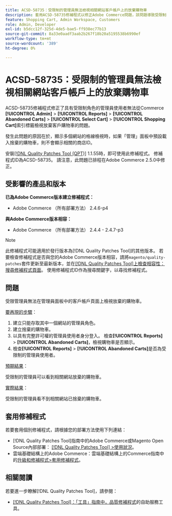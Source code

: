 ```yaml
---
title: ACSD-58735：受限制的管理員無法檢視相關網站客戶帳戶上的放棄購物車
description: 套用ACSD-58735修補程式以修正Adobe Commerce問題，該問題導致受限制的管理員無法檢視相關網站之Commerce管理員中客戶帳戶頁面上的放棄購物車。
feature: Shopping Cart, Admin Workspace, Customers
role: Admin, Developer
exl-id: b5dcc12f-325d-4de5-bae5-ff938ec77b13
source-git-commit: 8a33e0aadf3aab2b267f18b20a5195538b6990ef
workflow-type: tm+mt
source-wordcount: '389'
ht-degree: 0%

---
```


# ACSD-58735：受限制的管理員無法檢視相關網站客戶帳戶上的放棄購物車

ACSD-58735修補程式修正了具有受限制角色的管理員使用者無法從Commerce **[!UICONTROL Admin]** > **[!UICONTROL Reports]** > **[!UICONTROL Abandoned Carts]** > **[!UICONTROL Select Cart]** > **[!UICONTROL Shopping Cart]**&#x200B;索引標籤檢視放棄客戶購物車的問題。

發生此問題的原因在於，顯示多個網站的格線檢視時，如果「管理」面板中預設載入捨棄的購物車，則不會顯示相關的商店ID。

安裝[[!DNL Quality Patches Tool (QPT)]](/help/tools/quality-patches-tool/quality-patches-tool-to-self-serve-quality-patches.md) 1.1.55時，即可使用此修補程式。 修補程式ID為ACSD-58735。 請注意，此問題已排程在Adobe Commerce 2.5.0中修正。

## 受影響的產品和版本

**已為Adobe Commerce版本建立修補程式：**

* Adobe Commerce （所有部署方法） 2.4.6-p4

**與Adobe Commerce版本相容：**

* Adobe Commerce （所有部署方法） 2.4.4 - 2.4.7-p3

>[!NOTE]
>
>此修補程式可能適用於發行版本為[!DNL Quality Patches Tool]的其他版本。 若要檢查修補程式是否與您的Adobe Commerce版本相容，請將`magento/quality-patches`套件更新至最新版本，並在[[!DNL Quality Patches Tool]上檢查相容性：搜尋修補程式頁面](https://experienceleague.adobe.com/tools/commerce-quality-patches/index.html?lang=zh-Hant)。 使用修補程式ID作為搜尋關鍵字，以尋找修補程式。

## 問題

受限管理員無法在管理員面板中的客戶帳戶頁面上檢視放棄的購物車。

<u>要再現的步驟</u>：

1. 建立只能存取其中一個網站的管理員角色。
1. 建立捨棄的購物車。
1. 以具有完整許可權的管理員使用者身分登入。 檢查&#x200B;**[!UICONTROL Reports]** > **[!UICONTROL Abandoned Carts]**，檢視購物車是否顯示。
1. 檢查&#x200B;**[!UICONTROL Reports]** > **[!UICONTROL Abandoned Carts]**&#x200B;是否為受限制的管理員使用者。

<u>預期結果</u>：

受限制的管理員可以看到相關網站放棄的購物車。

<u>實際結果</u>：

受限制的管理員看不到相關網站已捨棄的購物車。

## 套用修補程式

若要套用個別修補程式，請根據您的部署方法使用下列連結：

* [!DNL Quality Patches Tool]指南中的Adobe Commerce或Magento Open Source內部部署： [[!DNL Quality Patches Tool] >使用狀況](/help/tools/quality-patches-tool/usage.md)。
* 雲端基礎結構上的Adobe Commerce：雲端基礎結構上的Commerce指南中的[升級和修補程式>套用修補程式](https://experienceleague.adobe.com/docs/commerce-cloud-service/user-guide/develop/upgrade/apply-patches.html?lang=zh-Hant)。

## 相關閱讀

若要進一步瞭解[!DNL Quality Patches Tool]，請參閱：

* [[!DNL Quality Patches Tool]：「工具」指南中，品質修補程式](/help/tools/quality-patches-tool/quality-patches-tool-to-self-serve-quality-patches.md)的自助服務工具。

